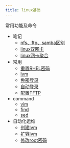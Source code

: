 ```yaml
---
title: linux基础
---
```

常用功能及命令
- 笔记
    - [nfs、ftp、samba区别](./note/1.nfs、ftp和samba区别.md)
    - [linux双网卡](./note/2.linux双网卡.md)
    - [linux网卡聚合](./note/3.网卡聚合.md)
- 常用
    - [重置RHEL密码](./常用/1.重置RHEL密码.md)
    - [lvm](./常用/2.LVM.md)
    - [免密登录](./常用/3.免密登录.md)
    - [自动登录](./常用/4.开机自动登录.md)
    - [配置TFTP](./常用/5.配置TFTP.md)
- command
    - [vim](./command/1.vim.md)
    - [find](./command/2.find.md)
    - [sed](./command/3.sed.md)
- 自动化运维
    - [创建lvm](./自动化运维/1.创建lvm.md)
    - [扩容lvm](./自动化运维/2.扩容lvm.md)
    - [修改root密码](./自动化运维/3.修改root密码.md)

